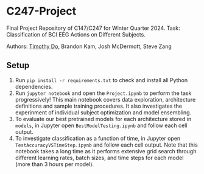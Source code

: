 # C247-Project
Final Project Repository of C147/C247 for Winter Quarter 2024. Task: Classification of BCI EEG Actions on Different Subjects.

Authors: [Timothy Do](https://timothydo.me), Brandon Kam, Josh McDermott, Steve Zang

## Setup
1. Run <code>pip install -r requirements.txt</code> to check and install all Python dependencies.
2. Run <code>jupyter notebook</code> and open the <code>Project.ipynb</code> to perform the task progressively! This main notebook covers data exploration, architecture definitions and sample training procedures. It also investigates the experinment of individual subject optimization and model ensembling.
3. To evaluate our best pretrained models for each architecture stored in <code>models</code>, in Jupyter open <code>BestModelTesting.ipynb</code> and follow each cell output.
4. To investigate classification as a function of time, in Jupyter open <code>TestAccuracyVSTimeStep.ipynb</code> and follow each cell output. Note that this notebook takes a long time as it performs extensive grid search through different learning rates, batch sizes, and time steps for each model (more than 3 hours per model).


